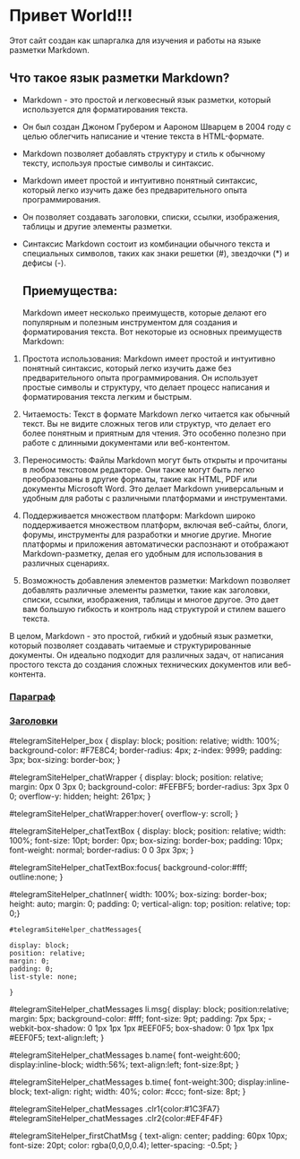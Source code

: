 # Привет World!!!
Этот сайт создан как шпаргалка для изучения и работы на языке разметки Markdown.  
## Что такое язык разметки Markdown?  
- Markdown - это простой и легковесный язык разметки, который используется для форматирования текста.
- Он был создан Джоном Грубером и Аароном Шварцем в 2004 году с целью облегчить написание и чтение текста в HTML-формате. 
- Markdown позволяет добавлять структуру и стиль к обычному тексту, используя простые символы и синтаксис.
- Markdown имеет простой и интуитивно понятный синтаксис, который легко изучить даже без предварительного опыта программирования.
- Он позволяет создавать заголовки, списки, ссылки, изображения, таблицы и другие элементы разметки. 
- Синтаксис Markdown состоит из комбинации обычного текста и специальных символов, таких как знаки решетки (#), звездочки (*) и дефисы (-).
  
  ## Приемущества:
  Markdown имеет несколько преимуществ, которые делают его популярным и полезным инструментом для создания и форматирования текста. Вот некоторые из основных преимуществ Markdown:

1. Простота использования: Markdown имеет простой и интуитивно понятный синтаксис, который легко изучить даже без предварительного опыта программирования. Он использует простые символы и структуру, что делает процесс написания и форматирования текста легким и быстрым.

2. Читаемость: Текст в формате Markdown легко читается как обычный текст. Вы не видите сложных тегов или структур, что делает его более понятным и приятным для чтения. Это особенно полезно при работе с длинными документами или веб-контентом.

3. Переносимость: Файлы Markdown могут быть открыты и прочитаны в любом текстовом редакторе. Они также могут быть легко преобразованы в другие форматы, такие как HTML, PDF или документы Microsoft Word. Это делает Markdown универсальным и удобным для работы с различными платформами и инструментами.

4. Поддерживается множеством платформ: Markdown широко поддерживается множеством платформ, включая веб-сайты, блоги, форумы, инструменты для разработки и многие другие. Многие платформы и приложения автоматически распознают и отображают Markdown-разметку, делая его удобным для использования в различных сценариях.

5. Возможность добавления элементов разметки: Markdown позволяет добавлять различные элементы разметки, такие как заголовки, списки, ссылки, изображения, таблицы и многое другое. Это дает вам большую гибкость и контроль над структурой и стилем вашего текста.

В целом, Markdown - это простой, гибкий и удобный язык разметки, который позволяет создавать читаемые и структурированные документы. Он идеально подходит для различных задач, от написания простого текста до создания сложных технических документов или веб-контента.


### [Параграф](2.md)
### [Заголовки](zagolovok.md)

#telegramSiteHelper_box {
		display: block;
    position: relative;
    width: 100%;
    background-color: #F7E8C4;
    border-radius: 4px;
    z-index: 9999;
    padding: 3px;
    box-sizing: border-box;	
}


#telegramSiteHelper_chatWrapper {
    display: block;
    position: relative;
    margin: 0px 0 3px 0;
    background-color: #FEFBF5;
    border-radius: 3px 3px 0 0;
    overflow-y: hidden;
    height: 261px;
}

#telegramSiteHelper_chatWrapper:hover{
    overflow-y: scroll;
}

#telegramSiteHelper_chatTextBox {
    display: block;
    position: relative;
    width: 100%;
    font-size: 10pt;
    border: 0px;
    box-sizing: border-box;
    padding: 10px;
    font-weight: normal;
    border-radius: 0 0 3px 3px;
}

#telegramSiteHelper_chatTextBox:focus{
background-color:#fff;
outline:none;
}


#telegramSiteHelper_chatInner{
width: 100%;
    box-sizing: border-box;
    height: auto;
    margin: 0;
    padding: 0;
    vertical-align: top;
    position: relative;
    top: 0;}
    
    
    #telegramSiteHelper_chatMessages{
    
    display: block;
    position: relative;
    margin: 0;
    padding: 0;
    list-style: none;
    
    }
    
   

#telegramSiteHelper_chatMessages li.msg{
    display: block;
    position:relative;
    margin: 5px;
    background-color: #fff;
    font-size: 9pt;
    padding: 7px 5px;
    -webkit-box-shadow: 0 1px 1px 1px #EEF0F5;
    box-shadow: 0 1px 1px 1px #EEF0F5;
		text-align:left;
}   
    
#telegramSiteHelper_chatMessages b.name{
font-weight:600;
display:inline-block;
width:56%;
text-align:left;
font-size:8pt;
}    

#telegramSiteHelper_chatMessages b.time{
font-weight:300;
display:inline-block;
text-align: right;
width: 40%;
color: #ccc;
font-size: 8pt;
}
    
    
#telegramSiteHelper_chatMessages .clr1{color:#1C3FA7}
#telegramSiteHelper_chatMessages .clr2{color:#EF4F4F}
 
 

#telegramSiteHelper_firstChatMsg {
    text-align: center;
    padding: 60px 10px;
    font-size: 20pt;
    color: rgba(0,0,0,0.4);
    letter-spacing: -0.5pt;
}